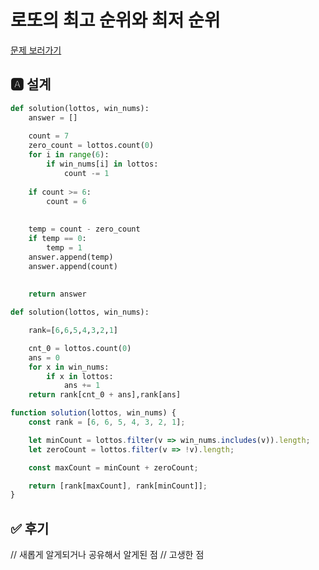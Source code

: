 
# 로또의 최고 순위와 최저 순위
[문제 보러가기](https://programmers.co.kr/learn/courses/30/lessons/77484)

## 🅰 설계
```py
def solution(lottos, win_nums):
    answer = []
    
    count = 7
    zero_count = lottos.count(0)
    for i in range(6):
        if win_nums[i] in lottos:
            count -= 1
        
    if count >= 6:
        count = 6
    
    
    temp = count - zero_count
    if temp == 0:
        temp = 1    
    answer.append(temp)
    answer.append(count)
    
    
    return answer
```


```py
def solution(lottos, win_nums):

    rank=[6,6,5,4,3,2,1]

    cnt_0 = lottos.count(0)
    ans = 0
    for x in win_nums:
        if x in lottos:
            ans += 1
    return rank[cnt_0 + ans],rank[ans]
```

```js
function solution(lottos, win_nums) {
    const rank = [6, 6, 5, 4, 3, 2, 1];

    let minCount = lottos.filter(v => win_nums.includes(v)).length;
    let zeroCount = lottos.filter(v => !v).length;

    const maxCount = minCount + zeroCount;

    return [rank[maxCount], rank[minCount]];
}
```

## ✅ 후기
// 새롭게 알게되거나 공유해서 알게된 점
// 고생한 점

